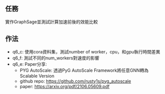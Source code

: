 ## 任務
實作GraphSage並測試計算加速前後的效能比較

## 作法
- q6_c: 使用cora資料集，測試number of worker，cpu，和gpu執行時間差異　　　
- q6_f: 測試不同的num_workers對速度的影響　　　
- q6_e: Paper分享:     
  - PYG AutoScale: 透過PyG AutoScale Framework將任意GNN轉為Scalable Version     
  - github repo: https://github.com/rusty1s/pyg_autoscale    
  - paper: https://arxiv.org/pdf/2106.05609.pdf    
